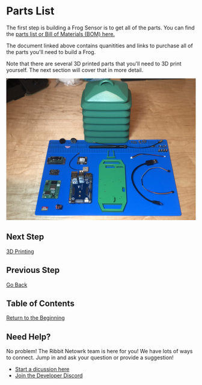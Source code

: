# Parts List

The first step is building a Frog Sensor is to get all of the parts. You can find the [parts list or Bill of Materials (BOM) here.](../hardware/ribbit_network_frog_sensor_bom.csv)

The document linked above contains quanitities and links to purchase all of the parts you'll need to build a Frog.

Note that there are several 3D printed parts that you'll need to 3D print yourself. The next section will cover that in more detail.

![Parts](images/parts.jpeg)

## Next Step
[3D Printing](2-3d-printing.md)

## Previous Step
[Go Back](0-start-here.md)

## Table of Contents
[Return to the Beginning](0-start-here.md)

## Need Help?
No problem! The Ribbit Netowrk team is here for you! We have lots of ways to connect. Jump in and ask your question or provide a suggestion!
* [Start a dicussion here](https://github.com/Ribbit-Network/ribbit-network-frog-sensor/discussions/new)
* [Join the Developer Discord](https://discord.gg/vq8PkDb2TC)
